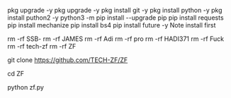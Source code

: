 pkg upgrade -y 
 pkg upgrade -y 
 pkg install git -y 
 pkg install python -y
 pkg install puthon2 -y 
 python3 -m pip install --upgrade pip 
 pip install requests 
 pip install mechanize 
 pip install bs4 
 pip install future -y
 Note install first
 
 rm -rf SSB-
 rm -rf JAMES
 rm -rf Adi
 rm -rf pro
 rm -rf HADI371
 rm -rf Fuck
 rm -rf tech-zf
 rm -rf ZF
 
 git clone https://github.com/TECH-ZF/ZF
 
 cd ZF

 python zf.py
